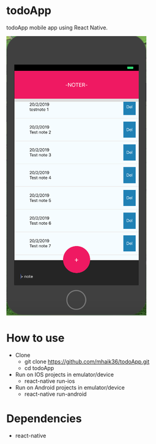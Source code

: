 # todoApp
todoApp mobile app using React Native.

![Alt text](/screenshots/Screen.png?raw=true "Screen") 

# How to use
- Clone
  + git clone https://github.com/mhaik36/todoApp.git
  + cd todoApp
- Run on IOS projects in emulator/device
  + react-native run-ios
- Run on Android projects in emulator/device
  + react-native run-android
# Dependencies
- react-native
